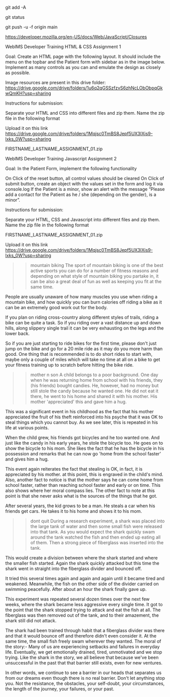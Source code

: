 git add -A

git status

git push -u -f origin main

https://developer.mozilla.org/en-US/docs/Web/JavaScript/Closures

WebIMS Developer Training HTML & CSS Assignment 1

Goal: Create an HTML page with the following layout. It should include the menu on the topbar and the Patient form with sidebar as in the image below. Implement as many controls as you can and emulate the design as closely as possible.

Image resources are present in this drive folder: https://drive.google.com/drive/folders/1u6q2qGSSzfzvS6zhNcLObObpqGkwQmKH?usp=sharing

Instructions for submission:

Separate your HTML and CSS into different files and zip them. Name the zip file in the following format

Upload it on this link https://drive.google.com/drive/folders/1Mqjsc0TmBS8Jepf5UX3IXis9-lxks_0W?usp=sharing

FIRSTNAME_LASTNAME_ASSIGNMENT_01.zip

WebIMS Developer Training Javascript Assignment 2

Goal: In the Patient Form, implement the following functionality

On Click of the reset button, all control values should be cleared On Click of submit button, create an object with the values set in the form and log it via console.log If the Patient is a minor, show an alert with the message “Please add a contact for the Patient as he / she (depending on the gender), is a minor”.

Instructions for submission:

Separate your HTML, CSS and Javascript into different files and zip them. Name the zip file in the following format

FIRSTNAME_LASTNAME_ASSIGNMENT_01.zip

Upload it on this link https://drive.google.com/drive/folders/1Mqjsc0TmBS8Jepf5UX3IXis9-lxks_0W?usp=sharing

>>mountain biking
The sport of mountain biking is one of the best active sports you can do for a number of fitness reasons and depending on what
style of mountain biking you partake in, it can be also a great deal of fun as well as keeping you fit at the same time.

People are usually unaware of how many muscles you use when riding a mountain bike, and how quickly you can burn calories
off riding a bike as it can be an extremely good work out for the body.

If you plan on riding cross-country along different styles of trails, riding a bike can be quite a task. So if you riding over a vast
distance up and down hills, along slippery single trail it can be very exhausting on the legs and the lower back.

So if you are just starting to ride bikes for the first time, please don't just jump on the bike and go for a 20 mile ride as it may do
you more harm than good. One thing that is recommended is to do short rides to start with, maybe only a couple of miles which
will take no time at all on a bike to get your fitness training up to scratch before hitting the bike ride.

>>mother n son
A child belongs to a poor background. One day when he was returning home from school with his friends, they (his friends)
bought candies. He, however, had no money but still stole the candy because he wanted one. He did not eat it there, he went to
his home and shared it with his mother. His mother 'appreciated' this and gave him a hug.

This was a significant event in his childhood as the fact that his mother appreciated the fruit of his theft reinforced into his psyche
that it was OK to steal things which you cannot buy. As we see later, this is repeated in his life at various points.

When the child grew, his friends got bicycles and he too wanted one. And just like the candy in his early years, he stole the bicycle
too. He goes on to show the bicycle to his mom. She likes the fact that he has the bicycle in his possession and remarks that he
can now go 'home from the school faster' and gives him a hug.

This event again reiterates the fact that stealing is OK, in fact, it is appreciated by his mother. at this point, this is engraved in the
child's mind. Also, another fact to notice is that the mother says he can come home from school faster, rather than reaching
school faster and early or on time. This also shows where her moral compass lies. The other fact to note at this point is that she
never asks what is the sources of the things that he got.

After several years, the kid grows to be a man. He steals a car when his friends get cars. He takes it to his home and shows it to his
mom.

>>dont quit
During a research experiment, a shark was placed into the large tank of water and then some small fish were released into that
tank. As you would expect the shark quickly swam around the tank watched the fish and then ended up eating all of them. Then a
strong piece of fiberglass was inserted into the tank.

This would create a division between where the shark started and where the smaller fish started. Again the shark quickly
attacked but this time the shark went in straight into the fiberglass divider and bounced off.

It tried this several times again and again and again until it became tired and weakened. Meanwhile, the fish on the other side of
the divider carried on swimming peacefully. After about an hour the shark finally gave up.

This experiment was repeated several dozen times over the next few weeks, where the shark became less aggressive every single
time. It got to the point that the shark stopped trying to attack and eat the fish at all. The fiberglass was then removed out of the
tank, and to their amazement, the shark still did not attack.

The shark had been trained through habit that a fiberglass divider was there and that it would bounce off and therefore didn't
even consider it. At the same time, the small fish freely swam wherever they wanted.
The moral of the story:-
Many of us are experiencing setbacks and failures in everyday life. Eventually, we get emotionally drained, tired, unmotivated
and we stop trying. Like the shark in the story, we all believe that because we've been unsuccessful in the past that that barrier
still exists, even for new ventures.

In other words, we continue to see a barrier in our heads that separates us from our dreams even though there is no real barrier.
Don't let anything stop you. Not the resistance, the obstacles, your self-doubt, your circumstances, the length of the journey, your
failures, or your past.
